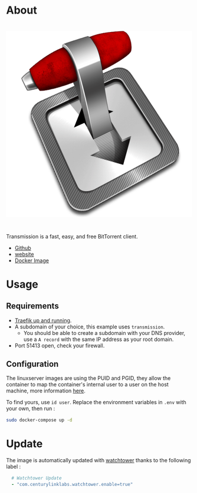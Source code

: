 # About

#

<p align="center">
    <a href="https://transmissionbt.com/">
        <img src="https://github.com/JuanRodenas/Docker-container-selfhosted/blob/main/transmission/transmission.png" alt="transmission">
    </a>
    <br>
</p>
<!-- markdownlint-enable MD033 -->

#

Transmission is a fast, easy, and free BitTorrent client.

* [Github](https://github.com/transmission/transmission)
* [website](https://transmissionbt.com/)
* [Docker Image](https://hub.docker.com/r/linuxserver/transmission)

# Usage

## Requirements

* [Traefik up and running](../traefik).
* A subdomain of your choice, this example uses `transmission`.
  * You should be able to create a subdomain with your DNS provider, use a `A record` with the same IP address as your root domain.
* Port 51413 open, check your firewall.

## Configuration

The linuxserver images are using the PUID and PGID, they allow the container to map the container's internal user to a user on the host machine, more information [here](https://docs.linuxserver.io/general/understanding-puid-and-pgid).

To find yours, use `id user`. Replace the environment variables in `.env` with your own, then run :

```bash
sudo docker-compose up -d
```

# Update

The image is automatically updated with [watchtower](../watchtower) thanks to the following label :

```yaml
  # Watchtower Update
  - "com.centurylinklabs.watchtower.enable=true"
```
